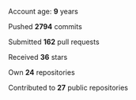 Account age: **9** years

Pushed **2794** commits

Submitted **162** pull requests

Received **36** stars

Own **24** repositories

Contributed to **27** public repositories
